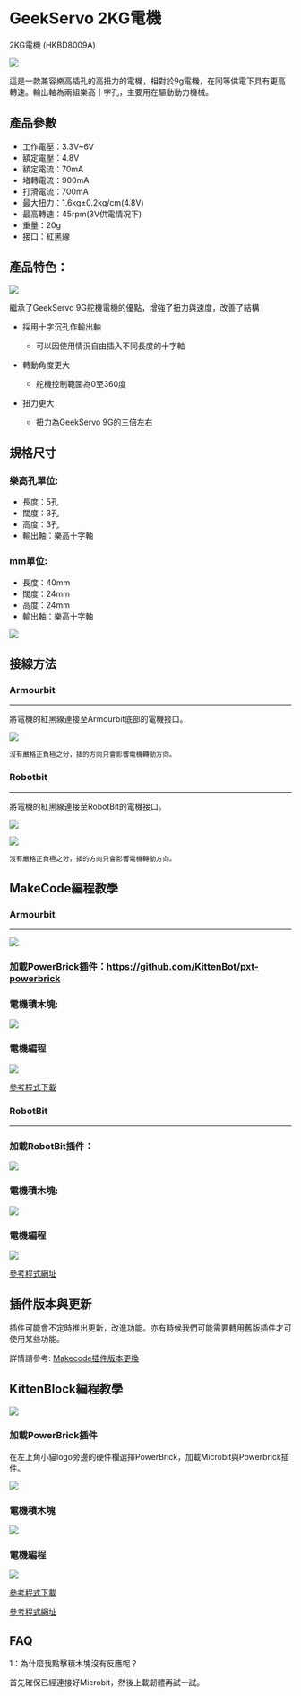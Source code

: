 # GeekServo 2KG電機

2KG電機 (HKBD8009A)

![](./images/image--010.png)

這是一款兼容樂高插孔的高扭力的電機，相對於9g電機，在同等供電下具有更高轉速。輸出軸為兩組樂高十字孔，主要用在驅動動力機械。

## 產品參數

- 工作電壓：3.3V~6V
- 額定電壓：4.8V
- 額定電流：70mA
- 堵轉電流：900mA   
- 打滑電流：700mA
- 最大扭力：1.6kg±0.2kg/cm(4.8V)
- 最高轉速：45rpm(3V供電情况下)
- 重量：20g
- 接口：紅黑線

## 產品特色：

![](./images/2kg_1.jpg)

繼承了GeekServo 9G舵機電機的優點，增強了扭力與速度，改善了結構

- 採用十字沉孔作輸出軸
    - 可以因使用情況自由插入不同長度的十字軸

- 轉動角度更大
    - 舵機控制範圍為0至360度

- 扭力更大
    - 扭力為GeekServo 9G的三倍左右


## 規格尺寸

### 樂高孔單位:

- 長度：5孔
- 闊度：3孔
- 高度：3孔
- 輸出軸：樂高十字軸

### mm單位:

- 長度：40mm
- 闊度：24mm
- 高度：24mm
- 輸出軸：樂高十字軸

![](./images/0111.png)

## 接線方法

### Armourbit

---

將電機的紅黑線連接至Armourbit底部的電機接口。

![](./images/2kmotorCon.jpg)

    沒有嚴格正負極之分，插的方向只會影響電機轉動方向。
    
### Robotbit

---

將電機的紅黑線連接至RobotBit的電機接口。

![](./images/2kmotorConRB.jpg)

![](./images/2kmotorConRB1.jpg)

    沒有嚴格正負極之分，插的方向只會影響電機轉動方向。

## MakeCode編程教學

### Armourbit

---

![](./images/mcbanner.png)

### 加載PowerBrick插件：https://github.com/KittenBot/pxt-powerbrick

### 電機積木塊:

![](./images/2kmotorblocks.png)

### 電機編程

![](./images/2kmotorcode.png)

[參考程式下載](https://bit.ly/PowerbrickM11_01Hex)

### RobotBit

---

### 加載RobotBit插件：

![](./images/robotbitExtension.png)

### 電機積木塊:

![](./images/2kmotorblocks_rb.png)

### 電機編程

![](./images/2kmotorcode_rb.png)

[參考程式網址](https://makecode.microbit.org/_33HMywgx9H97q)

## 插件版本與更新

插件可能會不定時推出更新，改進功能。亦有時候我們可能需要轉用舊版插件才可使用某些功能。

詳情請參考: [Makecode插件版本更換](../Makecode/makecode_extensionUpdate)

## KittenBlock編程教學

![](./images/kbbanner.png)

### 加載PowerBrick插件

在左上角小貓logo旁邊的硬件欄選擇PowerBrick，加載Microbit與Powerbrick插件。

![](./images/addextension.png)

### 電機積木塊

![](./images/2kkbmotorblocks.png)

### 電機編程

![](./images/2kkbmotor.png)

[參考程式下載](https://bit.ly/PowerbrickM11_01sb3)

[參考程式網址](https://makecode.microbit.org/_RYHivyayYL4q)

## FAQ

1：為什麼我點擊積木塊沒有反應呢？

首先確保已經連接好Microbit，然後上載韌體再試一試。